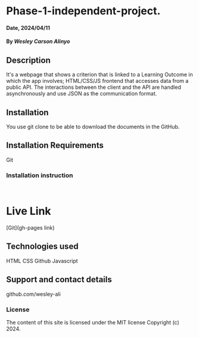 # Phase-1-independent-project.

#### Date, 2024/04/11

#### By *Wesley Carson Alinyo*

## Description
It's a webpage that shows a criterion that is linked to a Learning Outcome in which the app involves;  HTML/CSS/JS frontend that accesses data from a public API. The interactions between the client and the API are handled asynchronously and use JSON as the communication format.

## Installation
You use git clone to be able to download the documents in the GitHub.

## Installation Requirements
Git

### Installation instruction
```


```

# Live Link
[Git](gh-pages link)

## Technologies used
HTML
CSS
Github
Javascript

## Support and contact details
github.com/wesley-ali

### License
The content of this site is licensed under the MIT license
Copyright (c) 2024.




